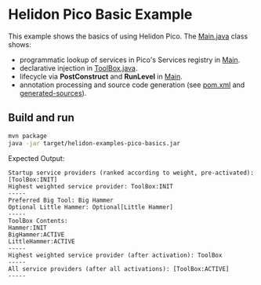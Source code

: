 # Helidon Pico Basic Example

This example shows the basics of using Helidon Pico. The
[Main.java](./src/main/java/io/helidon/examples/pico/basics/Main.java) class shows:

* programmatic lookup of services in Pico's Services registry in [Main](./src/main/java/io/helidon/examples/pico/basics/Main.java).
* declarative injection in [ToolBox.java](./src/main/java/io/helidon/examples/pico/basics/ToolBox.java).
* lifecycle via <b>PostConstruct</b> and <b>RunLevel</b> in [Main](./src/main/java/io/helidon/examples/pico/basics/Main.java).
* annotation processing and source code generation (see [pom.xml](pom.xml) and [generated-sources](./target/generated-sources/annotations/io/helidon/examples/pico/basics)).

## Build and run

```bash
mvn package
java -jar target/helidon-examples-pico-basics.jar
```

Expected Output:
```
Startup service providers (ranked according to weight, pre-activated): [ToolBox:INIT]
Highest weighted service provider: ToolBox:INIT
-----
Preferred Big Tool: Big Hammer
Optional Little Hammer: Optional[Little Hammer]
-----
ToolBox Contents:
Hammer:INIT
BigHammer:ACTIVE
LittleHammer:ACTIVE
-----
Highest weighted service provider (after activation): ToolBox
-----
All service providers (after all activations): [ToolBox:ACTIVE]
-----
```
